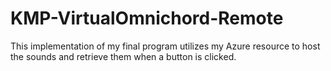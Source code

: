 # KMP-VirtualOmnichord-Remote

This implementation of my final program utilizes my Azure resource to host the sounds and retrieve them when a button is clicked. 
